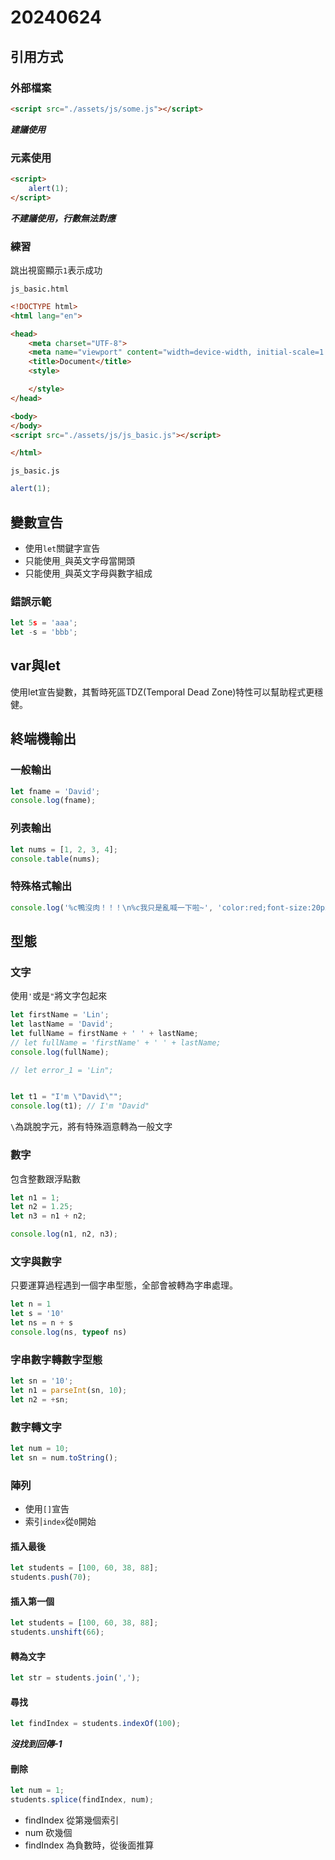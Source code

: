 # 20240624

## 引用方式

### 外部檔案

```html
<script src="./assets/js/some.js"></script>
```

***建議使用***

### 元素使用

```html
<script>
    alert(1);
</script>
```

***不建議使用，行數無法對應***

### 練習

跳出視窗顯示`1`表示成功

`js_basic.html`

```html
<!DOCTYPE html>
<html lang="en">

<head>
    <meta charset="UTF-8">
    <meta name="viewport" content="width=device-width, initial-scale=1.0">
    <title>Document</title>
    <style>

    </style>
</head>

<body>
</body>
<script src="./assets/js/js_basic.js"></script>

</html>
```

`js_basic.js`

```js
alert(1);
```

## 變數宣告

- 使用`let`關鍵字宣告
- 只能使用`_`與英文字母當開頭
- 只能使用`_`與英文字母與數字組成

### 錯誤示範

```js
let 5s = 'aaa';
let -s = 'bbb';
```

## var與let

使用let宣告變數，其暫時死區TDZ(Temporal Dead Zone)特性可以幫助程式更穩健。

## 終端機輸出

### 一般輸出

```js
let fname = 'David';
console.log(fname);
```

### 列表輸出

```js
let nums = [1, 2, 3, 4];
console.table(nums);
```

### 特殊格式輸出

```js
console.log('%c鴨沒肉！！！\n%c我只是亂喊一下啦~', 'color:red;font-size:20px;', 'color:#dedede')
```

## 型態

### 文字

使用`'`或是`"`將文字包起來


```js
let firstName = 'Lin';
let lastName = 'David';
let fullName = firstName + ' ' + lastName;
// let fullName = 'firstName' + ' ' + lastName;
console.log(fullName);

// let error_1 = 'Lin";


let t1 = "I'm \"David\"";
console.log(t1); // I'm "David"
```

`\`為跳脫字元，將有特殊涵意轉為一般文字

### 數字

包含整數跟浮點數

```js
let n1 = 1;
let n2 = 1.25;
let n3 = n1 + n2;

console.log(n1, n2, n3);
```

### 文字與數字

只要運算過程遇到一個字串型態，全部會被轉為字串處理。

```js
let n = 1
let s = '10'
let ns = n + s
console.log(ns, typeof ns)
```

### 字串數字轉數字型態

```js
let sn = '10';
let n1 = parseInt(sn, 10);
let n2 = +sn;
```

### 數字轉文字

```js
let num = 10;
let sn = num.toString();
```

### 陣列

- 使用`[]`宣告
- 索引`index`從`0`開始

#### 插入最後

```js
let students = [100, 60, 38, 88];
students.push(70);
```

#### 插入第一個

```js
let students = [100, 60, 38, 88];
students.unshift(66);
```

#### 轉為文字

```js
let str = students.join(',');
```

#### 尋找

```js
let findIndex = students.indexOf(100);
```

***沒找到回傳-1***

#### 刪除

```js
let num = 1;
students.splice(findIndex, num);
```

- findIndex 從第幾個索引
- num 砍幾個
- findIndex 為負數時，從後面推算
